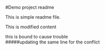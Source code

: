 #Demo project readme

This is simple readme file.


This is modified content

this is bound to cause trouble   
#####updating the same line for the conflict  

